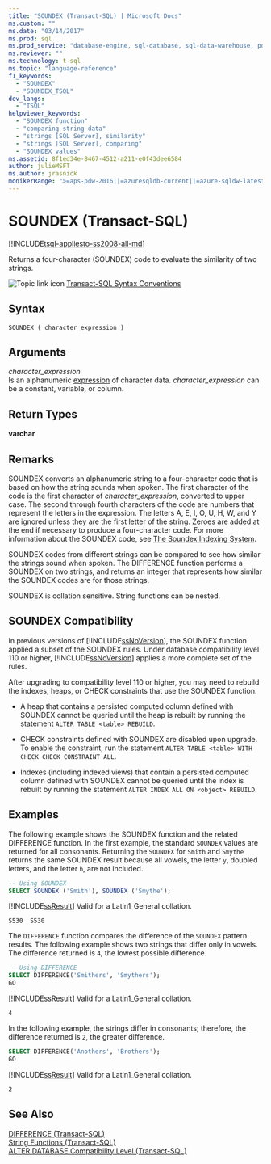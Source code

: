 ```yaml
---
title: "SOUNDEX (Transact-SQL) | Microsoft Docs"
ms.custom: ""
ms.date: "03/14/2017"
ms.prod: sql
ms.prod_service: "database-engine, sql-database, sql-data-warehouse, pdw"
ms.reviewer: ""
ms.technology: t-sql
ms.topic: "language-reference"
f1_keywords: 
  - "SOUNDEX"
  - "SOUNDEX_TSQL"
dev_langs: 
  - "TSQL"
helpviewer_keywords: 
  - "SOUNDEX function"
  - "comparing string data"
  - "strings [SQL Server], similarity"
  - "strings [SQL Server], comparing"
  - "SOUNDEX values"
ms.assetid: 8f1ed34e-8467-4512-a211-e0f43dee6584
author: julieMSFT
ms.author: jrasnick
monikerRange: ">=aps-pdw-2016||=azuresqldb-current||=azure-sqldw-latest||>=sql-server-2016||=sqlallproducts-allversions||>=sql-server-linux-2017||=azuresqldb-mi-current"
---
```

# SOUNDEX (Transact-SQL)
[!INCLUDE[tsql-appliesto-ss2008-all-md](../../includes/tsql-appliesto-ss2008-all-md.md)]

  Returns a four-character (SOUNDEX) code to evaluate the similarity of two strings.  
  
 ![Topic link icon](../../database-engine/configure-windows/media/topic-link.gif "Topic link icon") [Transact-SQL Syntax Conventions](../../t-sql/language-elements/transact-sql-syntax-conventions-transact-sql.md)  
  
## Syntax  
  
```syntaxsql
SOUNDEX ( character_expression )  
```  
  
## Arguments  
 *character_expression*  
 Is an alphanumeric [expression](../../t-sql/language-elements/expressions-transact-sql.md) of character data. *character_expression* can be a constant, variable, or column.  
  
## Return Types  
 **varchar**  
  
## Remarks  
 SOUNDEX converts an alphanumeric string to a four-character code that is based on how the string sounds when spoken. The first character of the code is the first character of *character_expression*, converted to upper case. The second through fourth characters of the code are numbers that represent the letters in the expression. The letters A, E, I, O, U, H, W, and Y are ignored unless they are the first letter of the string. Zeroes are added at the end if necessary to produce a four-character code. For more information about the SOUNDEX code, see [The Soundex Indexing System](https://www.archives.gov/research/census/soundex.html).  
  
 SOUNDEX codes from different strings can be compared to see how similar the strings sound when spoken. The DIFFERENCE function performs a SOUNDEX on two strings, and returns an integer that represents how similar the SOUNDEX codes are for those strings.  
  
 SOUNDEX is collation sensitive. String functions can be nested.  
  
## SOUNDEX Compatibility  
 In previous versions of [!INCLUDE[ssNoVersion](../../includes/ssnoversion-md.md)], the SOUNDEX function applied a subset of the SOUNDEX rules. Under database compatibility level 110 or higher, [!INCLUDE[ssNoVersion](../../includes/ssnoversion-md.md)] applies a more complete set of the rules.  
  
 After upgrading to compatibility level 110 or higher, you may need to rebuild the indexes, heaps, or CHECK constraints that use the SOUNDEX function.  
  
-   A heap that contains a persisted computed column defined with SOUNDEX cannot be queried until the heap is rebuilt by running the statement `ALTER TABLE <table> REBUILD`.  
  
-   CHECK constraints defined with SOUNDEX are disabled upon upgrade. To enable the constraint, run the statement `ALTER TABLE <table> WITH CHECK CHECK CONSTRAINT ALL`.  
  
-   Indexes (including indexed views) that contain a persisted computed column defined with SOUNDEX cannot be queried until the index is rebuilt by running the statement `ALTER INDEX ALL ON <object> REBUILD`.  
  
## Examples  
 The following example shows the SOUNDEX function and the related DIFFERENCE function. In the first example, the standard `SOUNDEX` values are returned for all consonants. Returning the `SOUNDEX` for `Smith` and `Smythe` returns the same SOUNDEX result because all vowels, the letter `y`, doubled letters, and the letter `h`, are not included.  
  
```sql
-- Using SOUNDEX  
SELECT SOUNDEX ('Smith'), SOUNDEX ('Smythe');  
```  
  
 [!INCLUDE[ssResult](../../includes/ssresult-md.md)] Valid for a Latin1_General collation.  
  
```  
S530  S530    
```  
  
 The `DIFFERENCE` function compares the difference of the `SOUNDEX` pattern results. The following example shows two strings that differ only in vowels. The difference returned is `4`, the lowest possible difference.  
  
```sql
-- Using DIFFERENCE  
SELECT DIFFERENCE('Smithers', 'Smythers');  
GO  
```  
  
 [!INCLUDE[ssResult](../../includes/ssresult-md.md)] Valid for a Latin1_General collation.  
  
```  
4             
```  
  
 In the following example, the strings differ in consonants; therefore, the difference returned is `2`, the greater difference.  
  
```sql
SELECT DIFFERENCE('Anothers', 'Brothers');  
GO  
```  
  
 [!INCLUDE[ssResult](../../includes/ssresult-md.md)] Valid for a Latin1_General collation.  
  
```  
2             
```  
  
## See Also  
 [DIFFERENCE &#40;Transact-SQL&#41;](../../t-sql/functions/difference-transact-sql.md)   
 [String Functions &#40;Transact-SQL&#41;](../../t-sql/functions/string-functions-transact-sql.md)   
 [ALTER DATABASE Compatibility Level &#40;Transact-SQL&#41;](../../t-sql/statements/alter-database-transact-sql-compatibility-level.md)  
  
  

